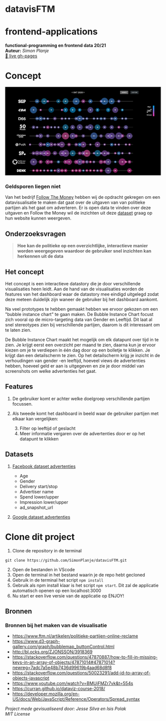 # datavisFTM

# frontend-applications

**functional-programming en frontend data 20/21**  
**Auteur:** _Simon Planje_  
[🔴 live gh-pages](https://simonplanje.github.io/datavisFTM/)

# Concept
![Resultaat foto](./public/img/conceptimg.PNG)  

### Geldsporen liegen niet
Van het bedrijf [Follow The Money](https://www.ftm.nl/) hebben wij de opdracht gekregen om een datavisualisatie te maken dat gaat over de uitgaven van van politieke partijen als het gaat om adverteren. Er is open data te vinden over deze uitgaven en Follow the Money wil de inzichten uit deze [dataset](https://raw.githubusercontent.com/SimonPlanje/datavisFTM/main/public/data/facebook.json) graag op hun website kunnen weergeven. 

## Onderzoeksvragen

> **Hoe kan de politieke op een overzichtlijke, interactieve manier worden weergegeven waardoor de gebruiker snel inzichten kan herkennen uit de data**

## Het concept

Het concept is een interactieve datastory die je door verschillende visualisaties heen leidt. Aan de hand van de visualisaties worden de features van het dashboard waar de datastory mee eindigd uitgelegd zodat deze meteen duidelijk zijn waneer de gebruiker bij het dashboard aankomt.

Na veel prototypes te hebben gemaakt hebben we ervoor gekozen om een "bubble instance chart" te gaan maken.
De Bubble Instance Chart focust zich vooral op de micro-targeting data van Gender en Leeftijd. Dit laat al snel stereotypes zien bij verschillende partijen, daarom is dit interessant om te laten zien.

De Bubble Instance Chart maakt het mogelijk om elk datapunt over tijd in te zien. Je krijgt eerst een overzicht per maand te zien, daarna kun je ervoor kiezen om je te verdiepen in één dag door op een bolletje te klikken. Je krijgt dan een detailscherm te zien. Op het detailscherm krijg je inzicht in de verhoudingen van gender -en leeftijd, hoeveel views de advertenties hebben, hoeveel geld er aan is uitgegeven en zie je door middel van screenshots om welke advertenties het gaat.


## Features

1. De gebruiker komt er achter welke doelgroep verschillende partijen focussen.

2. Als tweede komt het dashboard in beeld waar de gebruiker partijen met elkaar kan vergelijken:

    3. Filter op leeftijd of geslacht
    4. Meer informatie vergaren over de advertenties door er op het datapunt te klikken


## Datasets
1. [Facebook dataset advertenties](https://raw.githubusercontent.com/SimonPlanje/datavisFTM/main/public/data/facebook.json)
    - Age 
    - Gender 
    - Delivery start/stop 
    - Advertiser name 
    - Spend lower/upper 
    - Impression lower/upper 
    - ad_snapshot_url 

2. [Google dataset advertenties]()


# Clone dit project

1. Clone de repository in de terminal

```git
git clone https://github.com/SimonPlanje/datavisFTM.git
```

2. Open de bestanden in VScode
4. Open de terminal in het bestand waarin je de repo hebt gecloned
5. Gebruik in de terminal het script `npm install`
6. Gebruik als npm install klaar is het script `npm start`. Dit zal de applicatie automatisch openen op een localhost:3000
7. Nu start er een live versie van de applicatie op ENJOY!


## Bronnen

### Bronnen bij het maken van de visualisatie
- https://www.ftm.nl/artikelen/politieke-partijen-online-reclame
- https://www.d3-graph-gallery.com/graph/bubblemap_buttonControl.html
- http://bl.ocks.org/ZJONSSON/3918369
- https://stackoverflow.com/questions/47870887/how-to-fill-in-missing-keys-in-an-array-of-objects/47871014#47871014?newreg=7adc7a5e48b7436d99619b4aad68d8f8
- https://stackoverflow.com/questions/50023291/add-id-to-array-of-objects-javascript
- https://www.youtube.com/watch?v=BMUiFMZr7vk&t=554s
- https://curran.github.io/dataviz-course-2018/
- https://developer.mozilla.org/en-US/docs/Web/JavaScript/Reference/Operators/Spread_syntax  
  
  
  
*Project mede gevisualiseerd door:*
*Jesse Silva en Isis Polak*  
*MIT License*

